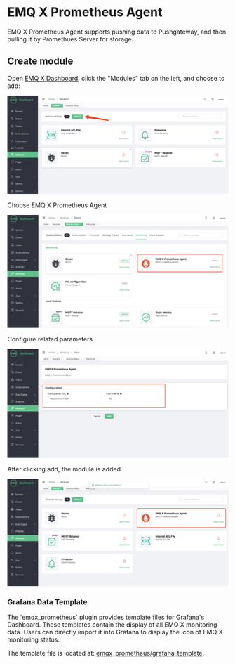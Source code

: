 # EMQ X Prometheus Agent

EMQ X Prometheus Agent supports pushing data to Pushgateway, and then pulling it by Promethues Server for storage.

## Create module

Open [EMQ X Dashboard](http://127.0.0.1:18083/#/modules), click the "Modules" tab on the left, and choose to add:

![image-20200927213049265](./assets/modules.png)

Choose EMQ X Prometheus Agent

![image-20200927213049265](./assets/prometheus_agent_1.png)

Configure related parameters

![image-20200927213049265](./assets/prometheus_agent_2.png)

After clicking add, the module is added

![image-20200927213049265](./assets/prometheus_agent_3.png)

### Grafana Data Template

The ʻemqx_prometheus` plugin provides template files for Grafana's Dashboard. These templates contain the display of all EMQ X monitoring data. Users can directly import it into Grafana to display the icon of EMQ X monitoring status.

The template file is located at: [emqx_prometheus/grafana_template](https://github.com/emqx/emqx-prometheus/tree/master/grafana_template).